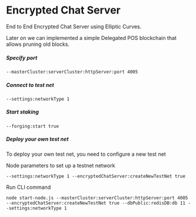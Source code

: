 # Encrypted Chat Server

End to End Encrypted Chat Server using Elliptic Curves.

Later on we can implemented a simple Delegated POS blockchain that allows pruning old blocks.

##### Specify port

```
--masterCluster:serverCluster:httpServer:port 4005
```

##### Connect to test net

```
--settings:networkType 1
```

##### Start staking

```
--forging:start true
```

##### Deploy your own test net

To deploy your own test net, you need to configure a new test net

Node parameters to set up a testnet network

```
--settings:networkType 1 --encryptedChatServer:createNewTestNet true
```

Run CLI command

```
node start-node.js --masterCluster:serverCluster:httpServer:port 4005 --encryptedChatServer:createNewTestNet true --dbPublic:redisDB:db 11 --settings:networkType 1
```


